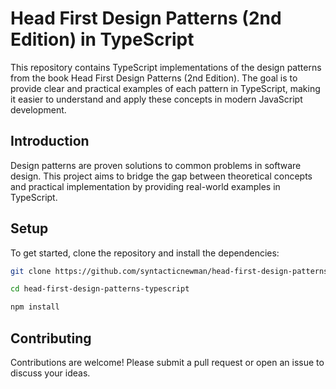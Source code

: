 # Head First Design Patterns (2nd Edition) in TypeScript

This repository contains TypeScript implementations of the design patterns from the book Head First Design Patterns (2nd Edition). The goal is to provide clear and practical examples of each pattern in TypeScript, making it easier to understand and apply these concepts in modern JavaScript development.

## Introduction

Design patterns are proven solutions to common problems in software design. This project aims to bridge the gap between theoretical concepts and practical implementation by providing real-world examples in TypeScript.

## Setup

To get started, clone the repository and install the dependencies:

```sh
git clone https://github.com/syntacticnewman/head-first-design-patterns-typescript.git

cd head-first-design-patterns-typescript

npm install
```

## Contributing

Contributions are welcome! Please submit a pull request or open an issue to discuss your ideas.
